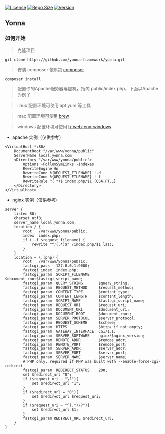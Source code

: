 [![License](https://img.shields.io/github/license/yonna-framework/yonna.svg)](https://packagist.org/packages/yonna/demo)
[![Repo Size](https://img.shields.io/github/repo-size/yonna-framework/yonna.svg)](https://packagist.org/packages/yonna/demo)
[![Version](https://img.shields.io/github/release/yonna-framework/yonna.svg)](https://packagist.org/packages/yonna/demo)

## Yonna

### 如何开始

> 克隆项目
```
git clone https://github.com/yonna-framework/yonna.git
```

> 安装 composer 依赖包 [composer](https://getcomposer.org/)
```
composer install
```

> 配置你的Apache服务器与虚机，指向 public/index.php，下面以Apache为例子

> linux 配置环境可使用 apt yum 等工具

> mac 配置环境可使用 [brew](https://brew.sh/)

> windows 配置环境可使用 [h-web-env-windows](https://github.com/hunzsig-server/h-web-env-windows)

 
 * apache 实例（仅供参考）
```
<VirtualHost *:80>
    DocumentRoot "/var/www/yonna/public"
    ServerName local.yonna.com
    <Directory "/var/www/yonna/public">
        Options +FollowSymLinks -Indexes
        RewriteEngine On
        RewriteCond %{REQUEST_FILENAME} !-d
        RewriteCond %{REQUEST_FILENAME} !-f
        RewriteRule ^(.*)$ index.php/$1 [QSA,PT,L]
    </Directory>
</VirtualHost>
```

 * nginx 实例（仅供参考）
```
server {
    listen 80;
    charset utf8;
    server_name local.yonna.com;
    location / {
        root   /var/www/yonna/public;
        index  index.php;
        if (!-f $request_filename) {
            rewrite "^/(.*)$" /index.php/$1 last;
        }
    }
    location ~ \.(php) {
        root   /var/www/yonna/public;
        fastcgi_pass   127.0.0.1:9000;
        fastcgi_index  index.php;
        fastcgi_param  SCRIPT_FILENAME    $document_root$fastcgi_script_name;
        fastcgi_param  QUERY_STRING       $query_string;
        fastcgi_param  REQUEST_METHOD     $request_method;
        fastcgi_param  CONTENT_TYPE       $content_type;
        fastcgi_param  CONTENT_LENGTH     $content_length;
        fastcgi_param  SCRIPT_NAME        $fastcgi_script_name;
        fastcgi_param  REQUEST_URI        $request_uri;
        fastcgi_param  DOCUMENT_URI       $document_uri;
        fastcgi_param  DOCUMENT_ROOT      $document_root;
        fastcgi_param  SERVER_PROTOCOL    $server_protocol;
        fastcgi_param  REQUEST_SCHEME     $scheme;
        fastcgi_param  HTTPS              $https if_not_empty;
        fastcgi_param  GATEWAY_INTERFACE  CGI/1.1;
        fastcgi_param  SERVER_SOFTWARE    nginx/$nginx_version;
        fastcgi_param  REMOTE_ADDR        $remote_addr;
        fastcgi_param  REMOTE_PORT        $remote_port;
        fastcgi_param  SERVER_ADDR        $server_addr;
        fastcgi_param  SERVER_PORT        $server_port;
        fastcgi_param  SERVER_NAME        $server_name;
        # PHP only, required if PHP was built with --enable-force-cgi-redirect
        fastcgi_param  REDIRECT_STATUS    200;
        set $redirect_url "0";
        if ($request_uri ~ "\?"){
            set $redirect_url "1";
        }
        if ($redirect_url = "0"){
            set $redirect_url $request_uri;
        }
        if ($request_uri ~ "^(.*)\?"){
            set $redirect_url $1;
        }
        fastcgi_param REDIRECT_URL $redirect_url;
    }
}
```